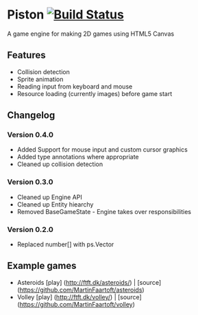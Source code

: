 # Piston [![Build Status](https://travis-ci.org/MartinFaartoft/piston.svg?branch=master)](https://travis-ci.org/MartinFaartoft/piston)
A game engine for making 2D games using HTML5 Canvas

## Features
* Collision detection
* Sprite animation
* Reading input from keyboard and mouse
* Resource loading (currently images) before game start

## Changelog

### Version 0.4.0
* Added Support for mouse input and custom cursor graphics
* Added type annotations where appropriate
* Cleaned up collision detection

### Version 0.3.0
* Cleaned up Engine API
* Cleaned up Entity hiearchy
* Removed BaseGameState - Engine takes over responsibilities

### Version 0.2.0
* Replaced number[] with ps.Vector

## Example games
* Asteroids [play] (http://ftft.dk/asteroids/) | [source] (https://github.com/MartinFaartoft/asteroids)
* Volley [play] (http://ftft.dk/volley/) | [source] (https://github.com/MartinFaartoft/volley)
